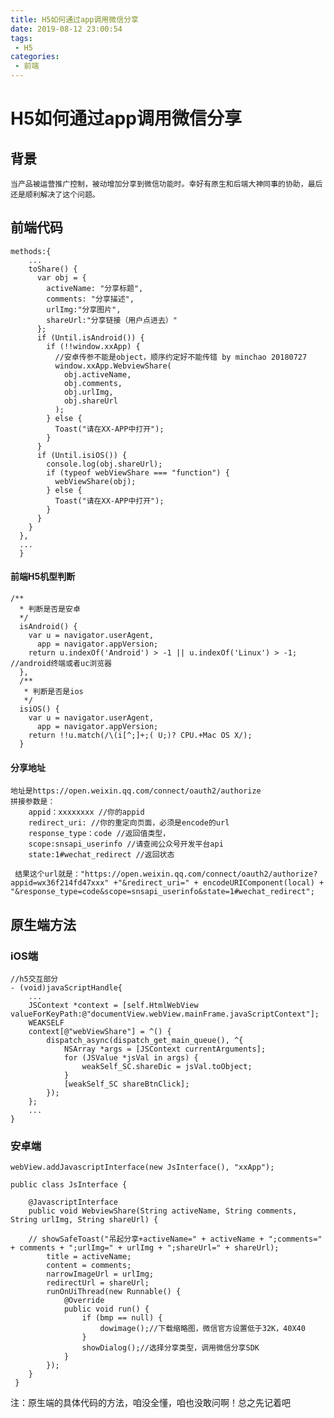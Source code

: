 ```yaml
---
title: H5如何通过app调用微信分享
date: 2019-08-12 23:00:54
tags:
 - H5
categories:
 - 前端
---
```


#   H5如何通过app调用微信分享

##  背景
    
    当产品被运营推广控制，被动增加分享到微信功能时。幸好有原生和后端大神同事的协助，最后还是顺利解决了这个问题。

##  前端代码
    
    methods:{
        ...
        toShare() {
          var obj = {
            activeName: "分享标题",
            comments: "分享描述",
            urlImg:"分享图片",
            shareUrl:"分享链接（用户点进去）"
          };
          if (Until.isAndroid()) {
            if (!!window.xxApp) {
              //安卓传参不能是object，顺序约定好不能传错 by minchao 20180727
              window.xxApp.WebviewShare(
                obj.activeName,
                obj.comments,
                obj.urlImg,
                obj.shareUrl
              );
            } else {
              Toast("请在XX-APP中打开");
            }
          }
          if (Until.isiOS()) {
            console.log(obj.shareUrl);
            if (typeof webViewShare === "function") {
              webViewShare(obj);
            } else {
              Toast("请在XX-APP中打开");
            }
          }
        }
      },
      ...
      }
      

####      前端H5机型判断
    
    /**
      * 判断是否是安卓
      */
      isAndroid() {
        var u = navigator.userAgent,
          app = navigator.appVersion;
        return u.indexOf('Android') > -1 || u.indexOf('Linux') > -1; //android终端或者uc浏览器
      },
      /**
       * 判断是否是ios
       */
      isiOS() {
        var u = navigator.userAgent,
          app = navigator.appVersion;
        return !!u.match(/\(i[^;]+;( U;)? CPU.+Mac OS X/);
      }
      
      
####   分享地址

    地址是https://open.weixin.qq.com/connect/oauth2/authorize
    拼接参数是：
        appid：xxxxxxxx //你的appid
        redirect_uri: //你的重定向页面，必须是encode的url
        response_type：code //返回值类型，
        scope:snsapi_userinfo //请查阅公众号开发平台api
        state:1#wechat_redirect //返回状态 

     结果这个url就是："https://open.weixin.qq.com/connect/oauth2/authorize?appid=wx36f214fd47xxx" +"&redirect_uri=" + encodeURIComponent(local) + "&response_type=code&scope=snsapi_userinfo&state=1#wechat_redirect";
     
     
     
##  原生端方法

###     iOS端

    //h5交互部分
    - (void)javaScriptHandle{
        ...
        JSContext *context = [self.HtmlWebView valueForKeyPath:@"documentView.webView.mainFrame.javaScriptContext"];
        WEAKSELF
        context[@"webViewShare"] = ^() {
            dispatch_async(dispatch_get_main_queue(), ^{
                NSArray *args = [JSContext currentArguments];
                for (JSValue *jsVal in args) {
                    weakSelf_SC.shareDic = jsVal.toObject;
                }
                [weakSelf_SC shareBtnClick];
            });
        };
        ...
    }


###     安卓端


    webView.addJavascriptInterface(new JsInterface(), "xxApp");

    public class JsInterface {

        @JavascriptInterface
        public void WebviewShare(String activeName, String comments, String urlImg, String shareUrl) {

        // showSafeToast("吊起分享+activeName=" + activeName + ";comments=" + comments + ";urlImg=" + urlImg + ";shareUrl=" + shareUrl);
            title = activeName;
            content = comments;
            narrowImageUrl = urlImg;
            redirectUrl = shareUrl;
            runOnUiThread(new Runnable() {
                @Override
                public void run() {
                    if (bmp == null) {
                        dowimage();//下载缩略图，微信官方设置低于32K，40X40
                    }
                    showDialog();//选择分享类型，调用微信分享SDK
                }
            });
        }
     }
     
     
注：原生端的具体代码的方法，咱没全懂，咱也没敢问啊！总之先记着吧